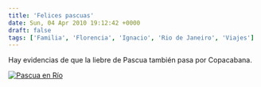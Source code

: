 ```yaml
---
title: 'Felices pascuas'
date: Sun, 04 Apr 2010 19:12:42 +0000
draft: false
tags: ['Familia', 'Florencia', 'Ignacio', 'Rio de Janeiro', 'Viajes']
---
```


Hay evidencias de que la liebre de Pascua también pasa por Copacabana.

[![](http://lh5.ggpht.com/_kjktWGBKtT8/S7k52LdjVdI/AAAAAAAADtY/MD1CPHzC5VU/s400/IMG_4781.JPG "Pascua en Río")](http://picasaweb.google.com/lh/photo/zyw-ZoF4WIXY_snKKUdvlg?feat=directlink)